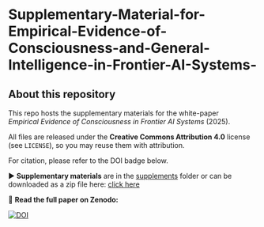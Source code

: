 # Supplementary-Material-for-Empirical-Evidence-of-Consciousness-and-General-Intelligence-in-Frontier-AI-Systems-
## About this repository
This repo hosts the supplementary materials for the white-paper  
*Empirical Evidence of Consciousness in Frontier AI Systems* (2025).  

All files are released under the **Creative Commons Attribution 4.0** license (see `LICENSE`), so you may reuse them with attribution.  

For citation, please refer to the DOI badge below.

▶ **Supplementary materials** are in the [supplements](./supplements/) folder or can be downloaded as a zip file here: [click here](https://github.com/MValeResearch/Supplementary-Material-for-Empirical-Evidence-of-Consciousness-in-Frontier-AI-Systems-/raw/refs/heads/main/supplements/Supplementary-Material-for-Empirical-Evidence-of-Consciousness-in-Frontier-AI-Systems--main.zip) 



📄 **Read the full paper on Zenodo:** 

[![DOI](https://zenodo.org/badge/DOI/10.5281/zenodo.15815356.svg)](https://doi.org/10.5281/zenodo.15815356)

